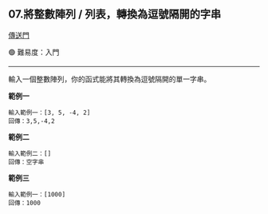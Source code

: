 ## 07.將整數陣列 / 列表，轉換為逗號隔開的字串

[傳送門](https://wehelp.tw/coding/problem/7)

🟢 難易度：入門

---

輸入一個整數陣列，你的函式能將其轉換為逗號隔開的單一字串。

**範例一**

```
輸入範例一：[3, 5, -4, 2]
回傳：3,5,-4,2
```

**範例二**

```
輸入範例二：[]
回傳：空字串
```

**範例三**

```
輸入範例一：[1000]
回傳：1000
```
